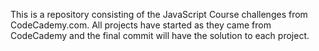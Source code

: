 This is a repository consisting of the JavaScript Course challenges from CodeCademy.com.
All projects have started as they came from CodeCademy and the final commit will have the solution to each project.